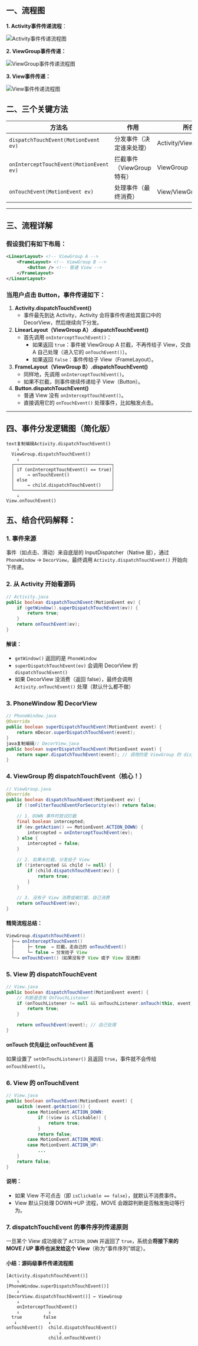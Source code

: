 ## 一、流程图

**1. Activity事件传递流程**：

![Activity事件传递流程图](https://raw.githubusercontent.com/spxcc/MyImages/main/img/WechatIMG13.png)

**2. ViewGroup事件传递：**

![ViewGroup事件传递流程图](https://raw.githubusercontent.com/spxcc/MyImages/main/img/WechatIMG15.png)

**3. View事件传递：**

![View事件传递流程图](https://raw.githubusercontent.com/spxcc/MyImages/main/img/944365-ba4e3c87a3563122.png)





## 二、三个关键方法

| 方法名                                  | 作用                       | 所在类                  |
| --------------------------------------- | -------------------------- | ----------------------- |
| `dispatchTouchEvent(MotionEvent ev)`    | 分发事件（决定谁来处理）   | Activity/ViewGroup/View |
| `onInterceptTouchEvent(MotionEvent ev)` | 拦截事件（ViewGroup 特有） | ViewGroup               |
| `onTouchEvent(MotionEvent ev)`          | 处理事件（最终消费）       | View/ViewGroup          |



------

## 三、流程详解

### 假设我们有如下布局：

```xml
<LinearLayout> <!-- ViewGroup A -->
    <FrameLayout> <!-- ViewGroup B -->
        <Button /> <!-- 普通 View -->
    </FrameLayout>
</LinearLayout>
```

### 当用户点击 Button，事件传递如下：

1. **Activity.dispatchTouchEvent()**
   - 事件最先到达 Activity，Activity 会将事件传递给其窗口中的 DecorView，然后继续向下分发。
2. **LinearLayout（ViewGroup A）.dispatchTouchEvent()**
   - 首先调用 `onInterceptTouchEvent()`：
     - 如果返回 `true`：事件被 ViewGroup A 拦截，不再传给子 View，交由 A 自己处理（进入它的 `onTouchEvent()`）。
     - 如果返回 `false`：事件传给子 View（FrameLayout）。
3. **FrameLayout（ViewGroup B）.dispatchTouchEvent()**
   - 同样地，先调用 `onInterceptTouchEvent()`。
   - 如果不拦截，则事件继续传递给子 View（Button）。
4. **Button.dispatchTouchEvent()**
   - 普通 View 没有 `onInterceptTouchEvent()`。
   - 直接调用它的 `onTouchEvent()` 处理事件，比如触发点击。

------

## 四、事件分发逻辑图（简化版）

```
text复制编辑Activity.dispatchTouchEvent()
    ↓
  ViewGroup.dispatchTouchEvent()
    ↓
  ┌─────────────────────────────────────┐
  │ if (onInterceptTouchEvent() == true)│
  │     → onTouchEvent()                │
  │ else                                │
  │     → child.dispatchTouchEvent()    │
  └─────────────────────────────────────┘
    ↓
View.onTouchEvent()
```

## 五、结合代码解释：

### 1. 事件来源

事件（如点击、滑动）来自底层的 InputDispatcher（Native 层），通过 `PhoneWindow` → `DecorView`，最终调用 `Activity.dispatchTouchEvent()` 开始向下传递。

### 2. 从 Activity 开始看源码

```java
// Activity.java
public boolean dispatchTouchEvent(MotionEvent ev) {
    if (getWindow().superDispatchTouchEvent(ev)) {
        return true;
    }
    return onTouchEvent(ev);
}
```

#### 解读：

- `getWindow()` 返回的是 `PhoneWindow`
- `superDispatchTouchEvent(ev)` 会调用 DecorView 的 `dispatchTouchEvent()`
- 如果 DecorView 没消费（返回 false），最终会调用 `Activity.onTouchEvent()` 处理（默认什么都不做）

### 3. PhoneWindow 和 DecorView

```java
// PhoneWindow.java
@Override
public boolean superDispatchTouchEvent(MotionEvent event) {
    return mDecor.superDispatchTouchEvent(event);
}
java复制编辑// DecorView.java
public boolean superDispatchTouchEvent(MotionEvent event) {
    return super.dispatchTouchEvent(event); // 调用的是 ViewGroup 的 dispatchTouchEvent
}
```

### 4. ViewGroup 的 dispatchTouchEvent（核心！）

```java
// ViewGroup.java
@Override
public boolean dispatchTouchEvent(MotionEvent ev) {
    if (!onFilterTouchEventForSecurity(ev)) return false;

    // 1. DOWN 事件时尝试拦截
    final boolean intercepted;
    if (ev.getAction() == MotionEvent.ACTION_DOWN) {
        intercepted = onInterceptTouchEvent(ev);
    } else {
        intercepted = false;
    }

    // 2. 如果未拦截，分发给子 View
    if (!intercepted && child != null) {
        if (child.dispatchTouchEvent(ev)) {
            return true;
        }
    }

    // 3. 没有子 View 消费或被拦截，自己消费
    return onTouchEvent(ev);
}
```

#### 精简流程总结：

```java
ViewGroup.dispatchTouchEvent()
  ├─→ onInterceptTouchEvent()
  │     ├─ true  → 拦截，走自己的 onTouchEvent()
  │     └─ false → 分发给子 View
  └─→ onTouchEvent()（如果没有子 View 或子 View 没消费）
```

### 5. View 的 dispatchTouchEvent

```java
// View.java
public boolean dispatchTouchEvent(MotionEvent event) {
    // 判断是否有 OnTouchListener
    if (onTouchListener != null && onTouchListener.onTouch(this, event)) {
        return true;
    }

    return onTouchEvent(event); // 自己处理
}
```

#### onTouch 优先级比 onTouchEvent 高

如果设置了 `setOnTouchListener()` 且返回 `true`，事件就不会传给 `onTouchEvent()`。

### 6. View 的 onTouchEvent

```java
// View.java
public boolean onTouchEvent(MotionEvent event) {
    switch (event.getAction()) {
        case MotionEvent.ACTION_DOWN:
            if ((view is clickable)) {
                return true;
            }
            return false;
        case MotionEvent.ACTION_MOVE:
        case MotionEvent.ACTION_UP:
            ...
    }
    return false;
}
```

#### 说明：

- 如果 View 不可点击（即 `isClickable == false`），就默认不消费事件。
- View 默认只处理 DOWN→UP 流程，MOVE 会跟踪判断是否触发拖动等行为。

### 7. dispatchTouchEvent 的事件序列传递原则

一旦某个 View 成功接收了 `ACTION_DOWN` 并返回了 `true`，系统会**将接下来的 MOVE / UP 事件也派发给这个 View**（称为“事件序列”绑定）。

#### 小结：源码级事件传递流程图

```
[Activity.dispatchTouchEvent()]
    ↓
[PhoneWindow.superDispatchTouchEvent()]
    ↓
[DecorView.dispatchTouchEvent()] ← ViewGroup
    ↓
    onInterceptTouchEvent()
    ↓           ↓
  true        false
   ↓            ↓
onTouchEvent()  child.dispatchTouchEvent()
                    ↓
                child.onTouchEvent()
```